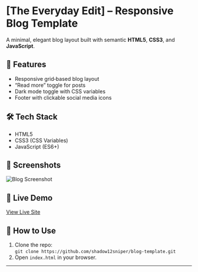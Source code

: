 # [The Everyday Edit] – Responsive Blog Template

A minimal, elegant blog layout built with semantic **HTML5**, **CSS3**, and **JavaScript**.

## 🚀 Features
- Responsive grid‑based blog layout
- “Read more” toggle for posts
- Dark mode toggle with CSS variables
- Footer with clickable social media icons

## 🛠 Tech Stack
- HTML5  
- CSS3 (CSS Variables)  
- JavaScript (ES6+)  

## 📸 Screenshots
![Blog Screenshot]()

## 🔗 Live Demo
[View Live Site]()

## 📂 How to Use
1. Clone the repo:  
   `git clone https://github.com/shadow12sniper/blog-template.git`
2. Open `index.html` in your browser.

---
